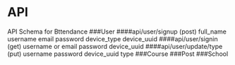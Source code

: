 API
=================
API Schema for Bttendance
###User
####api/user/signup (post)
    full_name
    username
    email
    password
    device_type
    device_uuid
####api/user/signin (get)
    username or email
    password
    device_uuid
####api/user/update/type (put)
    username
    password
    device_uuid
    type
###Course
###Post
###School
